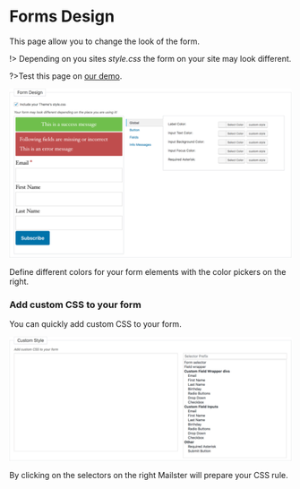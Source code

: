 # Forms Design

This page allow you to change the look of the form.

!> Depending on you sites _style.css_ the form on your site may look different.

?>Test this page on [our demo](https://demo2.mailster.co/wp-admin/edit.php?post_type=newsletter&page=mailster_forms&ID=1&tab=design).

![Form Design](assets/form-design.png)

Define different colors for your form elements with the color pickers on the right.

### Add custom CSS to your form

You can quickly add custom CSS to your form.

![Form Design](assets/form-custom-style.png)

By clicking on the selectors on the right Mailster will prepare your CSS rule.
